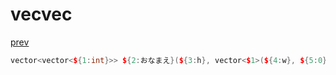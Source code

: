 ﻿# vecvec
[prev](..\index.md)
```cpp
vector<vector<${1:int}>> ${2:おなまえ}(${3:h}, vector<$1>(${4:w}, ${5:0}))$0;
```
